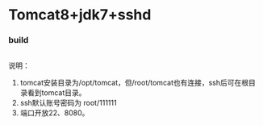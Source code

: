 # Tomcat8+jdk7+sshd

### build

```
```

说明：

1. tomcat安装目录为/opt/tomcat，但/root/tomcat也有连接，ssh后可在根目录看到tomcat目录。
2. ssh默认账号密码为 root/111111
3. 端口开放22、8080。


